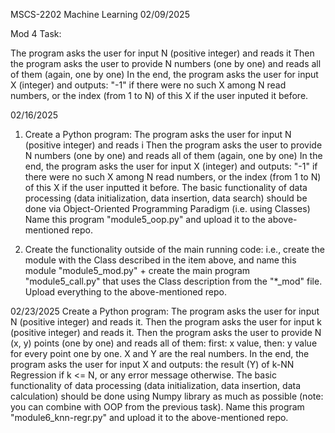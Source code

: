 MSCS-2202 Machine Learning
02/09/2025

Mod 4 Task:

The program asks the user for input N (positive integer) and reads it
Then the program asks the user to provide N numbers (one by one) and reads all of them (again, one by one)
In the end, the program asks the user for input X (integer) and outputs: "-1" if there were no such X among N read numbers, or the index (from 1 to N) of this X if the user inputed it before.




02/16/2025

1. Create a Python program:
The program asks the user for input N (positive integer) and reads i
Then the program asks the user to provide N numbers (one by one) and reads all of them (again, one by one)
In the end, the program asks the user for input X (integer) and outputs: "-1" if there were no such X among N read numbers, or the index (from 1 to N) of this X if the user inputted it before.
The basic functionality of data processing (data initialization, data insertion, data search) should be done via Object-Oriented Programming Paradigm (i.e. using Classes)
Name this program "module5_oop.py" and upload it to the above-mentioned repo.

2. Create the functionality outside of the main running code: i.e., create the module with the Class described in the item above, and name this module "module5_mod.py" + create the main program "module5_call.py" that uses the Class description from the "*_mod" file.  Upload everything to the above-mentioned repo.




02/23/2025
Create a Python program:
The program asks the user for input N (positive integer) and reads it.
Then the program asks the user for input k (positive integer) and reads it.
Then the program asks the user to provide N (x, y) points (one by one) and reads all of them: first: x value, then: y value for every point one by one. X and Y are the real numbers.
In the end, the program asks the user for input X and outputs: the result (Y) of k-NN Regression if k <= N, or any error message otherwise.
The basic functionality of data processing (data initialization, data insertion, data calculation) should be done using Numpy library as much as possible (note: you can combine with OOP from the previous task).
Name this program "module6_knn-regr.py" and upload it to the above-mentioned repo.
